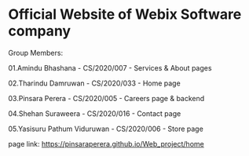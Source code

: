 # Official Website of Webix Software company

Group Members:

01.Amindu Bhashana - CS/2020/007 - Services & About pages

02.Tharindu Damruwan - CS/2020/033 - Home page

03.Pinsara Perera - CS/2020/005 - Careers page & backend

04.Shehan Suraweera - CS/2020/016 - Contact page

05.Yasisuru Pathum Viduruwan - CS/2020/006 - Store page

page link: https://pinsaraperera.github.io/Web_project/home
